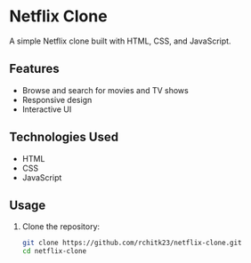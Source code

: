 # Netflix Clone

A simple Netflix clone built with HTML, CSS, and JavaScript.

## Features

- Browse and search for movies and TV shows
- Responsive design
- Interactive UI

## Technologies Used

- HTML
- CSS
- JavaScript

## Usage

1. Clone the repository:

   ```sh
   git clone https://github.com/rchitk23/netflix-clone.git
   cd netflix-clone

